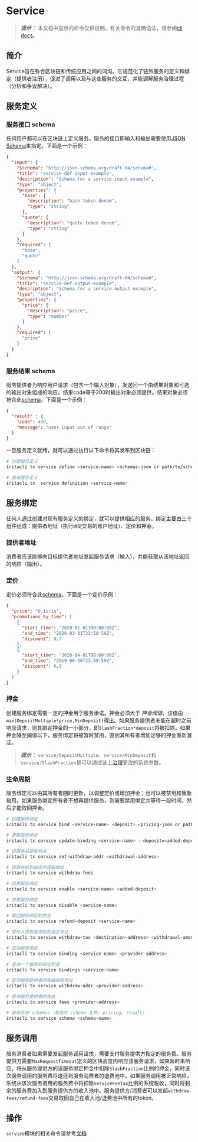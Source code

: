 # Service

> **_提示：_** 本文档中显示的命令仅供说明。有关命令的准确语法，请参阅[cli docs](../cli-client/service.md)。

## 简介

Service旨在弥合区块链和传统应用之间的鸿沟。它规范化了链外服务的定义和绑定（提供者注册），促进了调用以及与这些服务的交互，并能调解服务治理过程（分析和争议解决）。

## 服务定义

### 服务接口 schema

任何用户都可以在区块链上定义服务。服务的接口即输入和输出需要使用[JSON Schema](https://JSON-Schema.org/)来指定。下面是一个示例：

```json
{
  "input": {
    "$schema": "http://json-schema.org/draft-04/schema#",
    "title": "service-def-input-example",
    "description": "Schema for a service input example",
    "type": "object",
    "properties": {
      "base": {
        "description": "base token denom",
        "type": "string"
      },
      "quote": {
        "description": "quote token denom",
        "type": "string"
      }
    },
    "required": [
      "base",
      "quote"
    ]
  },
  "output": {
    "$schema": "http://json-schema.org/draft-04/schema#",
    "title": "service-def-output-example",
    "description": "Schema for a service output example",
    "type": "object",
    "properties": {
      "price": {
        "description": "price",
        "type": "number"
      }
    },
    "required": [
      "price"
    ]
  }
}
```

### 服务结果 schema

服务提供者为响应用户请求（包含一个输入对象），发送回一个由结果对象和可选的输出对象组成的响应。结果code等于200时输出对象必须提供。结果对象必须符合此[schema](service-result.json)，下面是一个示例：

```json
{
  "result" : {
    "code": 400,
    "message": "user input out of range"
  }
}
```

一旦服务定义就绪，就可以通过执行以下命令将其发布到区块链：

```bash
# 创建服务定义
iritacli tx service define <service-name> <schemas-json or path/to/schemas.json> --description=<service-description> --author-description=<author-description> --tags=<tag1,tag2,...>

# 查询服务定义
iritacli tx  service definition <service-name>
```

## 服务绑定

任何人通过创建对现有服务定义的绑定，就可以提供相应的服务。绑定主要由三个组件组成：提供者地址（执行`绑定`交易的账户地址）、定价和押金。

### 提供者地址

消费者应该能够向目标提供者地址发起服务请求（输入），并能获取从该地址返回的响应（输出）。

### 定价

定价必须符合此[schema](service-pricing.json)。下面是一个定价示例：

```json
{
  "price": "0.1iris",
  "promotions_by_time": [
    {
      "start_time": "2020-01-01T00:00:00Z",
      "end_time": "2020-03-31T23:59:59Z",
      "discount": 0.7
    },
    {
      "start_time": "2020-04-01T00:00:00Z",
      "end_time": "2019-06-30T23:59:59Z",
      "discount": 0.9
    }
  ]
}
```

### 押金

创建服务绑定需要一定的押金用于服务承诺。押金必须大于 _押金阈值_，该值由`max(DepositMultiple*price,MinDeposit)`得出。如果服务提供者未能在超时之前响应请求，则其绑定押金的一小部分，即`SlashFraction*deposit`将被扣除。如果押金降至阈值以下，服务绑定将被暂时禁用，直到其所有者增加足够的押金重新激活。

> **_提示：_**  `service/DepositMultiple`、`service/MinDeposit`和`service/SlashFraction`是可以通过链上[治理](governance.md)更改的系统参数。

### 生命周期

服务绑定可以由其所有者随时更新，以调整定价或增加押金；也可以被禁用和重新启用。如果服务绑定所有者不想再提供服务，则需要禁用绑定并等待一段时间，然后才能取回押金。

```bash
# 创建服务绑定
iritacli tx service bind <service-name> <deposit> <pricing-json or path/to/pricing.json>

# 更新服务绑定
iritacli tx service update-binding <service-name> --deposit=<added-deposit> --pricing=<pricing-json or path/to/pricing.json>

# 设置收益提取地址
iritacli tx service set-withdraw-addr <withdrawal-address>

# 提取收益到指定的提取地址
iritacli tx service withdraw-fees

# 启用服务绑定
iritacli tx service enable <service-name> <added-deposit>

# 禁用服务绑定
iritacli tx service disable <service-name>

# 取回服务绑定的押金
iritacli tx service refund-deposit <service-name>

# 受托人提取服务税到指定地址
iritacli tx service withdraw-tax <destination-address> <withdrawal-amount>

# 查询服务绑定
iritacli tx service binding <service-name> <provider-address>

# 查询一个服务的绑定列表
iritacli tx service bindings <service-name>

# 查询服务提供者的收益提取地址
iritacli tx service withdraw-addr <provider-address>

# 查询服务提供者的收益
iritacli tx service fees <provider-address>

# 查询系统 schemas（有效的 schema 名称: pricing, result）
iritacli tx service schema <schema-name>
```

## 服务调用

服务消费者如果需要发起服务调用请求，需要支付服务提供方指定的服务费。服务提供方需要`MaxRequestTimeout`定义的区块高度内响应该服务请求，如果超时未响应，将从服务提供方的该服务绑定押金中扣除`SlashFraction`比例的押金，同时该次服务调用的服务费将退还到服务消费者的退费池中。如果服务调用被正常响应，系统从该次服务调用的服务费中将扣除`ServiceFeeTax`比例的系统税收，同时将剩余的服务费加入到服务提供方的收入池中。服务提供方/消费者可以发起`withdraw-fees/refund-fees`交易取回自己在收入池/退费池中所有的token。

## 操作

`service`模块的相关命令请参考[文档](../cli-client/service.md)
